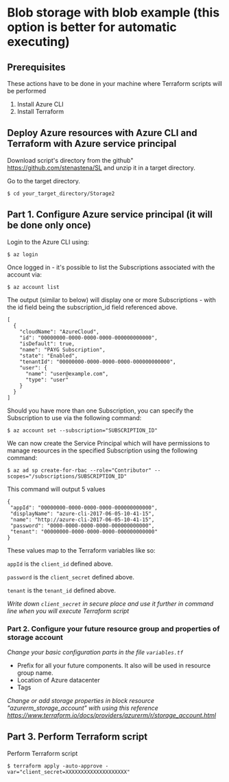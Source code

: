 # Blob storage with blob example (this option is better for automatic executing)

## Prerequisites
These actions have to be done in your machine where Terraform scripts will be performed

1. Install Azure CLI
2. Install Terraform 

## Deploy Azure resources with Azure CLI and Terraform with Azure service principal

Download script's directory from the github"
https://github.com/stenastena/SL 
and unzip it in a target directory.

Go to the target directory.
```
$ cd your_target_directory/Storage2
```
## Part 1. Configure Azure service principal (it will be done only once)
Login to the Azure CLI using:

``` 
$ az login 
```

Once logged in - it's possible to list the Subscriptions associated with the account via:

```
$ az account list
```

The output (similar to below) will display one or more Subscriptions - with the id field being the subscription_id field referenced above.

```
[
  {
    "cloudName": "AzureCloud",
    "id": "00000000-0000-0000-0000-000000000000",
    "isDefault": true,
    "name": "PAYG Subscription",
    "state": "Enabled",
    "tenantId": "00000000-0000-0000-0000-000000000000",
    "user": {
      "name": "user@example.com",
      "type": "user"
    }
  }
]
```
Should you have more than one Subscription, you can specify the Subscription to use via the following command:

```
$ az account set --subscription="SUBSCRIPTION_ID"
```

We can now create the Service Principal which will have permissions to manage resources in the specified Subscription using the following command:

```
$ az ad sp create-for-rbac --role="Contributor" --scopes="/subscriptions/SUBSCRIPTION_ID"
```
This command will output 5 values
 ```
 {
  "appId": "00000000-0000-0000-0000-000000000000",
  "displayName": "azure-cli-2017-06-05-10-41-15",
  "name": "http://azure-cli-2017-06-05-10-41-15",
  "password": "0000-0000-0000-0000-000000000000",
  "tenant": "00000000-0000-0000-0000-000000000000"
}
```
These values map to the Terraform variables like so:

`appId` is the `client_id` defined above.

`password` is the `client_secret` defined above.

`tenant` is the `tenant_id` defined above.

*Write down `client_secret` in secure place and use it further in command line when you will execute Terraform script*  

### Part 2. Configure your future resource group and properties of storage account
*Change your basic configuration parts in the file `variables.tf`*
* Prefix for all your future components. It also will be used in resource group name.
* Location of Azure datacenter
* Tags 

*Change or add storage properties in block resource "azurerm_storage_account" with  using this reference https://www.terraform.io/docs/providers/azurerm/r/storage_account.html*

## Part 3. Perform Terraform script

Perform Terraform script
```
$ terraform apply -auto-approve -var="client_secret=XXXXXXXXXXXXXXXXXXXX"
```


